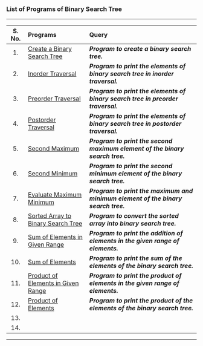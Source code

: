 ### List of Programs of Binary Search Tree

---
|  S. No.  |  Programs  |  Query  |
|  :--:  |  :--  |  :--  |
|  1.  |  [Create a Binary Search Tree](/Data%20Structure/Binary%20Search%20Tree/Programs/List/CreateBinarySearchTree.py)  |  ***Program to create a binary search tree.***  |
|  2.  |  [Inorder Traversal](/Data%20Structure/Binary%20Search%20Tree/Programs/List/InorderTraversal.py)  |  ***Program to print the elements of binary search tree in inorder traversal.***  |
|  3.  |  [Preorder Traversal](/Data%20Structure/Binary%20Search%20Tree/Programs/List/PreorderTraversal.py)  |  ***Program to print the elements of binary search tree in preorder traversal.***  |
|  4.  |  [Postorder Traversal](/Data%20Structure/Binary%20Search%20Tree/Programs/List/PostorderTraversal.py)  |  ***Program to print the elements of binary search tree in postorder traversal.***  |
|  5.  |  [Second Maximum](/Data%20Structure/Binary%20Search%20Tree/Programs/List/SecondMaximumElement.py)  |  ***Program to print the second maximum element of the binary search tree.***  |
|  6.  |  [Second Minimum](/Data%20Structure/Binary%20Search%20Tree/Programs/List/SecondMinimumElement.py)  |  ***Program to print the second minimum element of the binary search tree.***  |
|  7.  |  [Evaluate Maximum Minimum](/Data%20Structure/Binary%20Search%20Tree/Programs/List/EvaluateMaxMin.py)  |  ***Program to print the maximum and minimum element of the binary search tree.***  |
|  8.  |  [Sorted Array to Binary Search Tree](/Data%20Structure/Binary%20Search%20Tree/Programs/List/SortedArrayToBST.py)  |  ***Program to convert the sorted array into binary search tree.***  |
|  9.  |  [Sum of Elements in Given Range](/Data%20Structure/Binary%20Search%20Tree/Programs/List/AdditionInRange.py)  |  ***Program to print the addition of elements in the given range of elements.***  |
|  10.  |  [Sum of Elements](/Data%20Structure/Binary%20Search%20Tree/Programs/List/SumOfElements.py)  |  ***Program to print the sum of the elements of the binary search tree.***  |
|  11.  |  [Product of Elements in Given Range](/Data%20Structure/Binary%20Search%20Tree/Programs/List/ProductInRange.py)  |  ***Program to print the product of elements in the given range of elements.***  |
|  12.  |  [Product of Elements](/Data%20Structure/Binary%20Search%20Tree/Programs/List/ProductOfElements.py)  |  ***Program to print the product of the elements of the binary search tree.***  |
|  13.  |  []()  |  |
|  14.  |  []()  |  |
---

